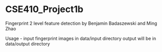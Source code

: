 # CSE410_Project1b

Fingerprint 2 level feature detection by Benjamin Badaszewski and Ming Zhao

Usage - input fingerprint images in data/input directory
        output will be in data/output directory
